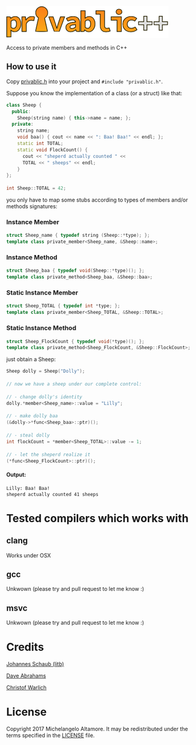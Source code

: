 ![privablic logo](images/privablic.png)

Access to private members and methods in C++

## How to use it

Copy [privablic.h](https://raw.githubusercontent.com/altamic/privablic/master/privablic.h) into your project and `#include "privablic.h"`.

Suppose you know the implementation of a class (or a struct) like that:

```cpp
class Sheep {
  public:
    Sheep(string name) { this->name = name; };
  private:
    string name;
    void baa() { cout << name << ": Baa! Baa!" << endl; };
    static int TOTAL;
    static void FlockCount() {
      cout << "sheperd actually counted " <<
      TOTAL << " sheeps" << endl;
    }
};

int Sheep::TOTAL = 42;
```
you only have to map some stubs according to types of members and/or methods signatures:

### Instance Member
```cpp
struct Sheep_name { typedef string (Sheep::*type); };
template class private_member<Sheep_name, &Sheep::name>;
```

### Instance Method
```cpp
struct Sheep_baa { typedef void(Sheep::*type)(); };
template class private_method<Sheep_baa, &Sheep::baa>;
```

### Static Instance Member
```cpp
struct Sheep_TOTAL { typedef int *type; };
template class private_member<Sheep_TOTAL, &Sheep::TOTAL>;
```

### Static Instance Method
```cpp
struct Sheep_FlockCount { typedef void(*type)(); };
template class private_method<Sheep_FlockCount, &Sheep::FlockCount>;
```

just obtain a Sheep:

```cpp
Sheep dolly = Sheep("Dolly");

// now we have a sheep under our complete control:

// - change dolly's identity
dolly.*member<Sheep_name>::value = "Lilly";

// - make dolly baa
(&dolly->*func<Sheep_baa>::ptr)();

// - steal dolly
int flockCount = *member<Sheep_TOTAL>::value -= 1;

// - let the sheperd realize it
(*func<Sheep_FlockCount>::ptr)();
```

#### Output:

```
Lilly: Baa! Baa!
sheperd actually counted 41 sheeps
```

# Tested compilers which works with

## clang

Works under OSX

## gcc

Unkwown (please try and pull request to let me know :)

## msvc

Unkwown (please try and pull request to let me know :)


# Credits

[Johannes Schaub (litb)](http://bloglitb.blogspot.com/2010/07/access-to-private-members-thats-easy.html)

[Dave Abrahams](https://gist.github.com/dabrahams/1528856)

[Christof Warlich](http://bloglitb.blogspot.it/2010/07/access-to-private-members-thats-easy.html?showComment=1461746009339#c7258461447914486699)


# License

Copyright 2017 Michelangelo Altamore. It may be redistributed under the terms specified in the [LICENSE](LICENSE) file.

